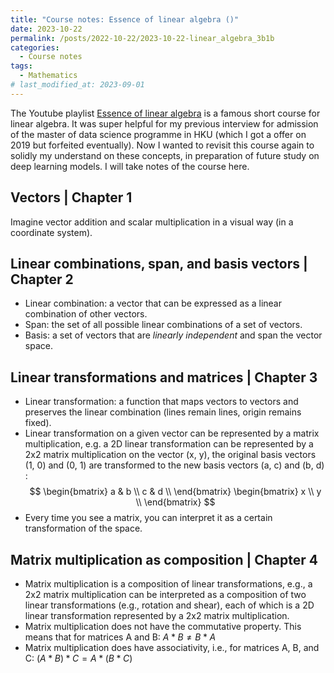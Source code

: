 ```yaml
---
title: "Course notes: Essence of linear algebra ()"
date: 2023-10-22
permalink: /posts/2022-10-22/2023-10-22-linear_algebra_3b1b
categories:
  - Course notes
tags:
  - Mathematics
# last_modified_at: 2023-09-01
---
```


The Youtube playlist [Essence of linear algebra](https://www.youtube.com/playlist?list%253DPLZHQObOWTQDPD3MizzM2xVFitgF8hE_ab) is a famous short course for linear algebra. It was super helpful for my previous interview for admission of the master of data science programme in HKU (which I got a offer on 2019 but forfeited eventually). Now I wanted to revisit this course again to solidly my understand on these concepts, in preparation of future study on deep learning models. I will take notes of the course here.

## Vectors | Chapter 1

Imagine vector addition and scalar multiplication in a visual way (in a coordinate system).

## Linear combinations, span, and basis vectors | Chapter 2

- Linear combination: a vector that can be expressed as a linear combination of other vectors.
- Span: the set of all possible linear combinations of a set of vectors.
- Basis: a set of vectors that are *linearly independent* and span the vector space.

## Linear transformations and matrices | Chapter 3

- Linear transformation: a function that maps vectors to vectors and preserves the linear combination (lines remain lines, origin remains fixed).
- Linear transformation on a given vector can be represented by a matrix multiplication, e.g. a 2D linear transformation can be represented by a 2x2 matrix multiplication on the vector (x, y), the original basis vectors (1, 0) and (0, 1) are transformed to the new basis vectors (a, c) and (b, d) :
$$
\begin{bmatrix}
    a & b \\
    c & d \\
\end{bmatrix}
\begin{bmatrix}
    x \\
    y \\
\end{bmatrix}
$$
- Every time you see a matrix, you can interpret it as a certain transformation of the space.

## Matrix multiplication as composition | Chapter 4

- Matrix multiplication is a composition of linear transformations, e.g., a 2x2 matrix multiplication can be interpreted as a composition of two linear transformations (e.g., rotation and shear), each of which is a 2D linear transformation represented by a 2x2 matrix multiplication.
- Matrix multiplication does not have the commutative property. This means that for matrices A and B: $A * B ≠ B * A$
- Matrix multiplication does have associativity, i.e., for matrices A, B, and C: $(A * B) * C = A * (B * C)$

